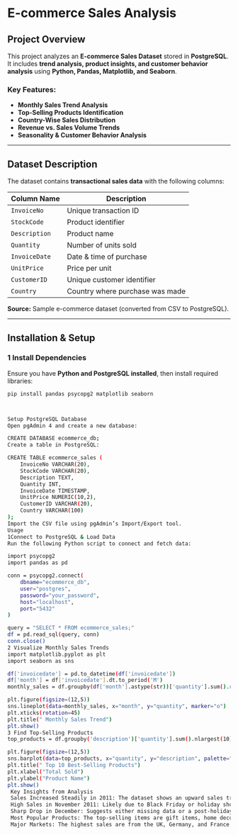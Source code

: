 # E-commerce Sales Analysis

## Project Overview
This project analyzes an **E-commerce Sales Dataset** stored in **PostgreSQL**.  
It includes **trend analysis, product insights, and customer behavior analysis** using **Python, Pandas, Matplotlib, and Seaborn**.

### **Key Features:**
-  **Monthly Sales Trend Analysis**
-  **Top-Selling Products Identification**
-  **Country-Wise Sales Distribution**
-  **Revenue vs. Sales Volume Trends**
-  **Seasonality & Customer Behavior Analysis**

---

##  **Dataset Description**
The dataset contains **transactional sales data** with the following columns:

| Column Name  | Description |
|-------------|------------|
| `InvoiceNo` | Unique transaction ID |
| `StockCode` | Product identifier |
| `Description` | Product name |
| `Quantity` | Number of units sold |
| `InvoiceDate` | Date & time of purchase |
| `UnitPrice` | Price per unit |
| `CustomerID` | Unique customer identifier |
| `Country` | Country where purchase was made |

 **Source:** Sample e-commerce dataset (converted from CSV to PostgreSQL).

---

##  **Installation & Setup**
### **1️ Install Dependencies**
Ensure you have **Python and PostgreSQL installed**, then install required libraries:

```sh
pip install pandas psycopg2 matplotlib seaborn



Setup PostgreSQL Database
Open pgAdmin 4 and create a new database:

CREATE DATABASE ecommerce_db;
Create a table in PostgreSQL:

CREATE TABLE ecommerce_sales (
    InvoiceNo VARCHAR(20),
    StockCode VARCHAR(20),
    Description TEXT,
    Quantity INT,
    InvoiceDate TIMESTAMP,
    UnitPrice NUMERIC(10,2),
    CustomerID VARCHAR(20),
    Country VARCHAR(100)
);
Import the CSV file using pgAdmin’s Import/Export tool.
Usage
1️Connect to PostgreSQL & Load Data
Run the following Python script to connect and fetch data:

import psycopg2
import pandas as pd

conn = psycopg2.connect(
    dbname="ecommerce_db",
    user="postgres",
    password="your_password",
    host="localhost",
    port="5432"
)

query = "SELECT * FROM ecommerce_sales;"
df = pd.read_sql(query, conn)
conn.close()
2️ Visualize Monthly Sales Trends
import matplotlib.pyplot as plt
import seaborn as sns

df['invoicedate'] = pd.to_datetime(df['invoicedate'])
df['month'] = df['invoicedate'].dt.to_period('M')
monthly_sales = df.groupby(df['month'].astype(str))['quantity'].sum().reset_index()

plt.figure(figsize=(12,5))
sns.lineplot(data=monthly_sales, x="month", y="quantity", marker="o")
plt.xticks(rotation=45)
plt.title(" Monthly Sales Trend")
plt.show()
3️ Find Top-Selling Products
top_products = df.groupby('description')['quantity'].sum().nlargest(10).reset_index()

plt.figure(figsize=(12,5))
sns.barplot(data=top_products, x="quantity", y="description", palette="Blues_r")
plt.title(" Top 10 Best-Selling Products")
plt.xlabel("Total Sold")
plt.ylabel("Product Name")
plt.show()
 Key Insights from Analysis
 Sales Increased Steadily in 2011: The dataset shows an upward sales trend, peaking in November 2011.
 High Sales in November 2011: Likely due to Black Friday or holiday shopping season.
 Sharp Drop in December: Suggests either missing data or a post-holiday slowdown.
 Most Popular Products: The top-selling items are gift items, home decor, and seasonal products.
 Major Markets: The highest sales are from the UK, Germany, and France.
